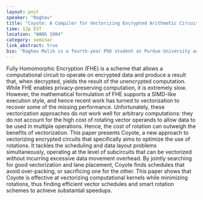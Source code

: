 ```yaml
---
layout: post
speaker: "Raghav"
title: "Coyote: A Compiler for Vectorizing Encrypted Arithmetic Circuits"
time: 12p EST
location: "WANG 1004"
category: seminar
link_abstract: true
bio: "Raghav Malik is a fourth-year PhD student at Purdue University advised by Milind Kulkarni. He's interested in developing compiler optimizations for programs that use Fully Homomorphic Encryption (FHE)."
---
```


Fully Homomorphic Encryption (FHE) is a scheme that allows a computational circuit to operate on encrypted data and produce a result that, when decrypted, yields the result of the unencrypted computation. While FHE enables privacy-preserving computation, it is extremely slow. However, the mathematical formulation of FHE supports a SIMD-like execution style, and hence recent work has turned to vectorization to recover some of the missing performance. Unfortunately, these vectorization approaches do not work well for arbitrary computations: they do not account for the high cost of rotating vector operands to allow data to be used in multiple operations. Hence, the cost of rotation can outweigh the benefits of vectorization. This paper presents Coyote, a new approach to vectorizing encrypted circuits that specifically aims to optimize the use of rotations. It tackles the scheduling and data layout problems simultaneously, operating at the level of subcircuits that can be vectorized without incurring excessive data movement overhead. By jointly searching for good vectorization and lane placement, Coyote finds schedules that avoid over-packing, or sacrificing one for the other. This paper shows that Coyote is effective at vectorizing computational kernels while minimizing rotations, thus finding efficient vector schedules and smart rotation schemes to achieve substantial speedups.
